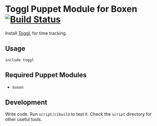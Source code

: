 # Toggl Puppet Module for Boxen [![Build Status](https://travis-ci.org/boxen/puppet-toggl.png)](https://travis-ci.org/boxen/puppet-toggl)

Install [Toggl](http://www.toggl.com), for time tracking.

## Usage

```puppet
include toggl
```

## Required Puppet Modules

* `boxen`

## Development

Write code. Run `script/cibuild` to test it. Check the `script`
directory for other useful tools.